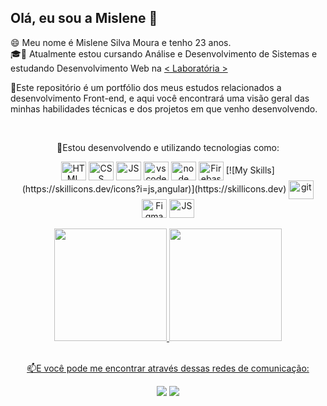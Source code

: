 ## Olá, eu sou a Mislene 👋

😄 Meu nome é Mislene Silva Moura e tenho 23 anos.
<br>
🎓📕 Atualmente estou cursando Análise e Desenvolvimento de Sistemas e estudando Desenvolvimento Web na <a href="https://www.laboratoria.la/br" target="_blank">< Laboratória ></a>

📌Este repositório é um portfólio dos meus estudos relacionados a desenvolvimento Front-end, e aqui você encontrará uma visão geral das minhas habilidades técnicas e dos projetos em que venho desenvolvendo. <br>

<div align="center" dir="auto"><br>
  <p>📕Estou desenvolvendo e utilizando tecnologias como:</p>
  <a target="_blank" rel="noopener noreferrer nofollow" href="https://cdn.jsdelivr.net/gh/devicons/devicon/icons/html5/html5-original.svg"><img align="center" alt="HTML" height="30" width="40" src="https://cdn.jsdelivr.net/gh/devicons/devicon/icons/html5/html5-original.svg" style="max-width: 100%;"></a>
  <a target="_blank" rel="noopener noreferrer nofollow" href="https://cdn.jsdelivr.net/gh/devicons/devicon/icons/css3/css3-original.svg"><img align="center" alt="CSS" height="30" width="40" src="https://cdn.jsdelivr.net/gh/devicons/devicon/icons/css3/css3-original.svg" style="max-width: 100%;"></a>
  <a target="_blank" rel="noopener noreferrer nofollow" href="https://cdn.jsdelivr.net/gh/devicons/devicon/icons/javascript/javascript-plain.svg"><img align="center" alt="JS" height="30" width="40" src="https://cdn.jsdelivr.net/gh/devicons/devicon/icons/javascript/javascript-plain.svg" style="max-width: 100%;"></a>
  <a target="_blank" rel="noopener noreferrer nofollow" href="https://camo.githubusercontent.com/5fa137d222dde7b69acd22c6572a065ce3656e6ffa1f5e88c1b5c7a935af3cc6/68747470733a2f2f63646e2e6a7364656c6976722e6e65742f67682f64657669636f6e732f64657669636f6e2f69636f6e732f7673636f64652f7673636f64652d6f726967696e616c2e737667"><img align="center" alt="vscode" height="30" width="40" src="https://camo.githubusercontent.com/5fa137d222dde7b69acd22c6572a065ce3656e6ffa1f5e88c1b5c7a935af3cc6/68747470733a2f2f63646e2e6a7364656c6976722e6e65742f67682f64657669636f6e732f64657669636f6e2f69636f6e732f7673636f64652f7673636f64652d6f726967696e616c2e737667" data-canonical-src="https://cdn.jsdelivr.net/gh/devicons/devicon/icons/vscode/vscode-original.svg" style="max-width: 100%;"></a>
   <a target="_blank" rel="noopener noreferrer nofollow" href="https://cdn.jsdelivr.net/gh/devicons/devicon/icons/nodejs/nodejs-plain.svg"><img align="center" alt="node" height="30" width="40" src="https://cdn.jsdelivr.net/gh/devicons/devicon/icons/nodejs/nodejs-plain.svg" style="max-width: 100%;"></a>
   <a target="_blank" rel="noopener noreferrer nofollow" href="https://cdn.jsdelivr.net/gh/devicons/devicon/icons/firebase/firebase-plain.svg"><img align="center" alt="Firebase" height="30" width="40" src="https://cdn.jsdelivr.net/gh/devicons/devicon/icons/firebase/firebase-plain.svg" style="max-width: 100%;"></a>
  [![My Skills](https://skillicons.dev/icons?i=js,angular)](https://skillicons.dev)
  <a target="_blank" rel="noopener noreferrer nofollow" href="https://camo.githubusercontent.com/dc9e7e657b4cd5ba7d819d1a9ce61434bd0ddbb94287d7476b186bd783b62279/68747470733a2f2f63646e2e6a7364656c6976722e6e65742f67682f64657669636f6e732f64657669636f6e2f69636f6e732f6769742f6769742d6f726967696e616c2e737667"><img align="center" alt="git" height="30" width="40" src="https://camo.githubusercontent.com/dc9e7e657b4cd5ba7d819d1a9ce61434bd0ddbb94287d7476b186bd783b62279/68747470733a2f2f63646e2e6a7364656c6976722e6e65742f67682f64657669636f6e732f64657669636f6e2f69636f6e732f6769742f6769742d6f726967696e616c2e737667" data-canonical-src="https://cdn.jsdelivr.net/gh/devicons/devicon/icons/git/git-original.svg" style="max-width: 100%;"></a>
  <a target="_blank" rel="noopener noreferrer nofollow" href="https://camo.githubusercontent.com/cdd289ae72f33665800bc6a63936d5afa0454214d520945780894151112a055f/68747470733a2f2f63646e2e6a7364656c6976722e6e65742f67682f64657669636f6e732f64657669636f6e2f69636f6e732f6669676d612f6669676d612d6f726967696e616c2e737667"><img align="center" alt="Figma" height="30" width="40" src="https://camo.githubusercontent.com/cdd289ae72f33665800bc6a63936d5afa0454214d520945780894151112a055f/68747470733a2f2f63646e2e6a7364656c6976722e6e65742f67682f64657669636f6e732f64657669636f6e2f69636f6e732f6669676d612f6669676d612d6f726967696e616c2e737667" data-canonical-src="https://cdn.jsdelivr.net/gh/devicons/devicon/icons/figma/figma-original.svg" style="max-width: 100%;"></a>
  <a target="_blank" rel="noopener noreferrer nofollow" href="https://cdn.jsdelivr.net/gh/devicons/devicon/icons/trello/trello-plain.svg"><img align="center" alt="JS" height="30" width="40" src="https://cdn.jsdelivr.net/gh/devicons/devicon/icons/trello/trello-plain.svg" style="max-width: 100%;"></a>
</div>

<br>

<div align="center">
<a href="https://github.com/MisleneSM">
<img height="180em" src="https://github-readme-stats.vercel.app/api/top-langs/?username=MisleneSM&layout=compact&langs_count=7&theme=dracula"/>
<img height="180em" src="https://github-readme-stats.vercel.app/api?username=MisleneSM&show_icons=true&theme=dracula&include_all_commits=true&count_private=true"/>
</div>
  
<br>

<div align="center">
  <p>📫E você pode me encontrar através dessas redes de comunicação:</p>
  <a href = "mailto:mislene.moura2000@gmail.com"><img src="https://img.shields.io/badge/Gmail-D14836?style=for-the-badge&logo=gmail&logoColor=white" target="_blank"></a>
  <a href="https://www.linkedin.com/in/mislene-silva-moura-1211531b4/" target="_blank"><img src="https://img.shields.io/badge/-LinkedIn-%230077B5?style=for-the-badge&logo=linkedin&logoColor=white" target="_blank"></a>
</div>


